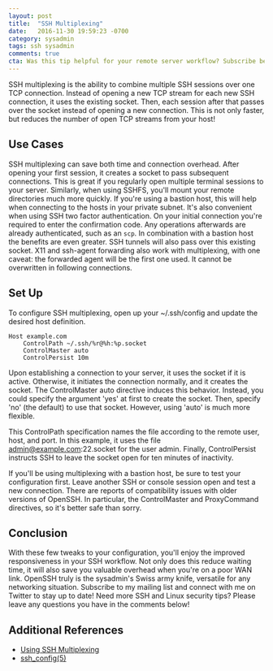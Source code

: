 ```yaml
---
layout: post
title:  "SSH Multiplexing"
date:   2016-11-30 19:59:23 -0700
category: sysadmin
tags: ssh sysadmin
comments: true
cta: Was this tip helpful for your remote server workflow? Subscribe below to get more neat tricks like this delivered straight to your inbox!
---
```


SSH multiplexing is the ability to combine multiple SSH sessions over one TCP connection. Instead of opening a new TCP stream for each new SSH connection, it uses the existing socket. Then, each session after that passes over the socket instead of opening a new connection. This is not only faster, but reduces the number of open TCP streams from your host!

## Use Cases
SSH multiplexing can save both time and connection overhead. After opening your first session, it creates a socket to pass subsequent connections. This is great if you regularly open multiple terminal sessions to your server. Similarly, when using SSHFS, you'll mount your remote directories much more quickly. If you're using a bastion host, this will help when connecting to the hosts in your private subnet. It's also convenient when using SSH two factor authentication. On your initial connection you're required to enter the confirmation code. Any operations afterwards are already authenticated, such as an `scp`. In combination with a bastion host the benefits are even greater. SSH tunnels will also pass over this existing socket. X11 and ssh-agent forwarding also work with multiplexing, with one caveat: the forwarded agent will be the first one used. It cannot be overwritten in following connections.

## Set Up
To configure SSH multiplexing, open up your ~/.ssh/config and update the desired host definition.

```
Host example.com
    ControlPath ~/.ssh/%r@%h:%p.socket
    ControlMaster auto
    ControlPersist 10m
```

Upon establishing a connection to your server, it uses the socket if it is active. Otherwise, it initiates the connection normally, and it creates the socket. The ControlMaster auto directive induces this behavior. Instead, you could specify the argument 'yes' at first to create the socket. Then, specify 'no' (the default) to use that socket. However, using 'auto' is much more flexible.

This ControlPath specification names the file according to the remote user, host, and port. In this example, it uses the file admin@example.com:22.socket for the user admin. Finally, ControlPersist instructs SSH to leave the socket open for ten minutes of inactivity.

If you'll be using multiplexing with a bastion host, be sure to test your configuration first. Leave another SSH or console session open and test a new connection. There are reports of compatibility issues with older versions of OpenSSH. In particular, the ControlMaster and ProxyCommand directives, so it's better safe than sorry.

## Conclusion
With these few tweaks to your configuration, you'll enjoy the improved responsiveness in your SSH workflow. Not only does this reduce waiting time, it will also save you valuable overhead when you're on a poor WAN link. OpenSSH truly is the sysadmin's Swiss army knife, versatile for any networking situation. Subscribe to my mailing list and connect with me on Twitter to stay up to date! Need more SSH and Linux security tips? Please leave any questions you have in the comments below!

## Additional References
* [Using SSH Multiplexing](http://blog.scottlowe.org/2015/12/11/using-ssh-multiplexing/)
* [ssh_config(5)](https://linux.die.net/man/5/ssh_config)
